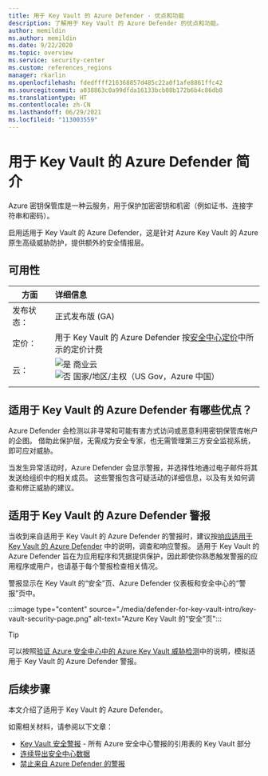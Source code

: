 ```yaml
---
title: 用于 Key Vault 的 Azure Defender - 优点和功能
description: 了解用于 Key Vault 的 Azure Defender 的优点和功能。
author: memildin
ms.author: memildin
ms.date: 9/22/2020
ms.topic: overview
ms.service: security-center
ms.custom: references_regions
manager: rkarlin
ms.openlocfilehash: fdedffff216368857d485c22a0f1afe8861ffc42
ms.sourcegitcommit: a038863c0a99dfda16133bcb08b172b6b4c86db8
ms.translationtype: HT
ms.contentlocale: zh-CN
ms.lasthandoff: 06/29/2021
ms.locfileid: "113003559"
---
```

# <a name="introduction-to-azure-defender-for-key-vault"></a>用于 Key Vault 的 Azure Defender 简介

Azure 密钥保管库是一种云服务，用于保护加密密钥和机密（例如证书、连接字符串和密码）。 

启用适用于 Key Vault 的 Azure Defender，这是针对 Azure Key Vault 的 Azure 原生高级威胁防护，提供额外的安全情报层。 

## <a name="availability"></a>可用性

|方面|详细信息|
|----|:----|
|发布状态：|正式发布版 (GA)|
|定价：|用于 Key Vault 的 Azure Defender 按[安全中心定价](https://azure.microsoft.com/pricing/details/security-center/)中所示的定价计费|
|云：|![是](./media/icons/yes-icon.png) 商业云<br>![否](./media/icons/no-icon.png) 国家/地区/主权（US Gov，Azure 中国）|
|||

## <a name="what-are-the-benefits-of-azure-defender-for-key-vault"></a>适用于 Key Vault 的 Azure Defender 有哪些优点？

Azure Defender 会检测以非寻常和可能有害方式访问或恶意利用密钥保管库帐户的企图。 借助此保护层，无需成为安全专家，也无需管理第三方安全监视系统，即可应对威胁。  

当发生异常活动时，Azure Defender 会显示警报，并选择性地通过电子邮件将其发送给组织中的相关成员。 这些警报包含可疑活动的详细信息，以及有关如何调查和修正威胁的建议。 

## <a name="azure-defender-for-key-vault-alerts"></a>适用于 Key Vault 的 Azure Defender 警报
当收到来自适用于 Key Vault 的 Azure Defender 的警报时，建议按[响应适用于 Key Vault 的 Azure Defender](defender-for-key-vault-usage.md) 中的说明，调查和响应警报。 适用于 Key Vault 的 Azure Defender 旨在为应用程序和凭据提供保护，因此即使你熟悉触发警报的应用程序或用户，也请基于每个警报检查相关情况。

警报显示在 Key Vault 的“安全”页、Azure Defender 仪表板和安全中心的“警报”页中。

:::image type="content" source="./media/defender-for-key-vault-intro/key-vault-security-page.png" alt-text="Azure Key Vault 的“安全”页":::


> [!TIP]
> 可以按照[验证 Azure 安全中心中的 Azure Key Vault 威胁检测](https://techcommunity.microsoft.com/t5/azure-security-center/validating-azure-key-vault-threat-detection-in-azure-security/ba-p/1220336)中的说明，模拟适用于 Key Vault 的 Azure Defender 警报。


## <a name="next-steps"></a>后续步骤

本文介绍了适用于 Key Vault 的 Azure Defender。

如需相关材料，请参阅以下文章： 

- [Key Vault 安全警报](alerts-reference.md#alerts-azurekv) - 所有 Azure 安全中心警报的引用表的 Key Vault 部分
- [连续导出安全中心数据](continuous-export.md)
- [禁止来自 Azure Defender 的警报](alerts-suppression-rules.md)